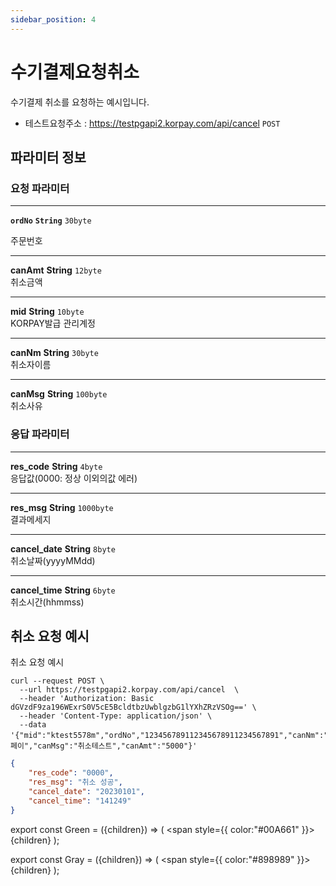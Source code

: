 ```yaml
---
sidebar_position: 4
---
```


# 수기결제요청취소

수기결제 취소를 요청하는 예시입니다.

- 테스트요청주소 : https://testpgapi2.korpay.com/api/cancel <Green>`POST`</Green>

## 파라미터 정보


### 요청 파라미터
---
**`ordNo`** <Green>**`String`**</Green> <Gray>`30byte`</Gray><br/>

주문번호

---
**canAmt** <Green>**String**</Green> <Gray>`12byte`</Gray><br/>
취소금액

---
**mid** <Green>**String**</Green> <Gray>`10byte`</Gray><br/>
KORPAY발급 관리계정

---
**canNm** <Green>**String**</Green> <Gray>`30byte`</Gray><br/>
취소자이름

---
**canMsg** <Green>**String**</Green> <Gray>`100byte`</Gray><br/>
취소사유

### 응답 파라미터
---
**res_code** <Green>**String**</Green> <Gray>`4byte`</Gray><br/>
응답값(0000: 정상 이외의값 에러)

---
**res_msg** <Green>**String**</Green> <Gray>`1000byte`</Gray><br/>
결과메세지

---
**cancel_date** <Green>**String**</Green> <Gray>`8byte`</Gray><br/>
취소날짜(yyyyMMdd)

---
**cancel_time** <Green>**String**</Green> <Gray>`6byte`</Gray><br/>
취소시간(hhmmss)


## 취소 요청 예시

취소 요청 예시

```shell title="요청예시"
curl --request POST \
  --url https://testpgapi2.korpay.com/api/cancel  \
  --header 'Authorization: Basic dGVzdF9za196WExrS0V5cE5BcldtbzUwblgzbG1lYXhZRzVSOg==' \
  --header 'Content-Type: application/json' \
  --data '{"mid":"ktest5578m","ordNo","123456789112345678911234567891","canNm":"코페이","canMsg":"취소테스트","canAmt":"5000"}'
```


```json title="응답예시"
{
    "res_code": "0000",
    "res_msg": "취소 성공",
    "cancel_date": "20230101",
    "cancel_time": "141249"
}
```
export const Green = ({children}) => (
    <span
        style={{
        color:"#00A661"
    }}>
        {children}
    </span>
);

export const Gray = ({children}) => (
    <span
        style={{
        color:"#898989"
    }}>
        {children}
    </span>
);
